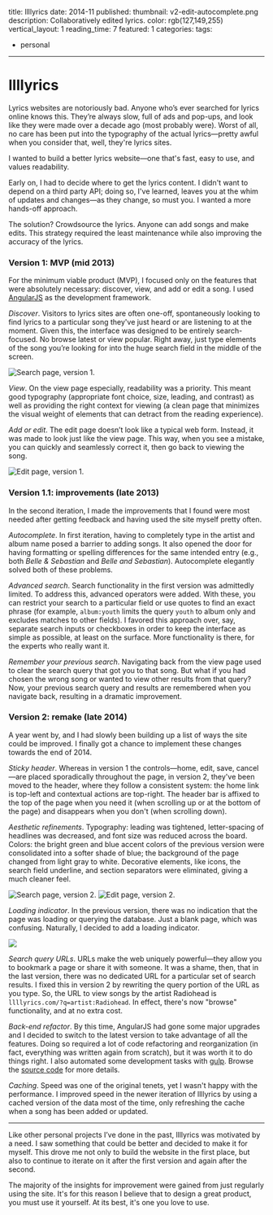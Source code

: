title: llllyrics
date: 2014-11
published:
thumbnail: v2-edit-autocomplete.png
description: Collaboratively edited lyrics.
color: rgb(127,149,255)
vertical_layout: 1
reading_time: 7
featured: 1
categories:
tags:
- personal
---

# llllyrics

Lyrics websites are notoriously bad. Anyone who’s ever searched for lyrics online knows this. They’re always slow, full of ads and pop-ups, and look like they were made over a decade ago (most probably were). Worst of all, no care has been put into the typography of the actual lyrics—pretty awful when you consider that, well, they're lyrics sites.

I wanted to build a better lyrics website—one that's fast, easy to use, and values readability.

Early on, I had to decide where to get the lyrics content. I didn't want to depend on a third party API; doing so, I've learned, leaves you at the whim of updates and changes—as they change, so must you. I wanted a more hands-off approach.

The solution? Crowdsource the lyrics. Anyone can add songs and make edits. This strategy required the least maintenance while also improving the accuracy of the lyrics.

### Version 1: MVP (mid 2013)

For the minimum viable product (MVP), I focused only on the features that were absolutely necessary: discover, view, and add or edit a song. I used [AngularJS](https://angularjs.org/) as the development framework.

*Discover*. Visitors to lyrics sites are often one-off, spontaneously looking to find lyrics to a particular song they've just heard or are listening to at the moment. Given this, the interface was designed to be entirely search-focused. No browse latest or view popular. Right away, just type elements of the song you’re looking for into the huge search field in the middle of the screen.

<img class="wide bordered rounded" src="v1-search.png" alt="Search page, version 1.">

*View*. On the view page especially, readability was a priority. This meant good typography (appropriate font choice, size, leading, and contrast) as well as providing the right context for viewing (a clean page that minimizes the visual weight of elements that can detract from the reading experience).

*Add or edit*. The edit page doesn’t look like a typical web form. Instead, it was made to look just like the view page. This way, when you see a mistake, you can quickly and seamlessly correct it, then go back to viewing the song.

<img class="wide bordered rounded" src="v1-edit.png" alt="Edit page, version 1.">

### Version 1.1: improvements (late 2013)

In the second iteration, I made the improvements that I found were most needed after getting feedback and having used the site myself pretty often.

*Autocomplete*. In first iteration, having to completely type in the artist and album name posed a barrier to adding songs. It also opened the door for having formatting or spelling differences for the same intended entry (e.g., both *Belle & Sebastian* and *Belle and Sebastian*). Autocomplete elegantly solved both of these problems.

*Advanced search*. Search functionality in the first version was admittedly limited. To address this, advanced operators were added. With these, you can restrict your search to a particular field or use quotes to find an exact phrase (for example, `album:youth` limits the query `youth` to album only and excludes matches to other fields). I favored this approach over, say, separate search inputs or checkboxes in order to keep the interface as simple as possible, at least on the surface. More functionality is there, for the experts who really want it.

*Remember your previous search*. Navigating back from the view page used to clear the search query that got you to that song. But what if you had chosen the wrong song or wanted to view other results from that query? Now, your previous search query and results are remembered when you navigate back, resulting in a dramatic improvement.

### Version 2: remake (late 2014)

A year went by, and I had slowly been building up a list of ways the site could be improved. I finally got a chance to implement these changes towards the end of 2014.

*Sticky header*. Whereas in version 1 the controls—home, edit, save, cancel—are placed sporadically throughout the page, in version 2, they've been moved to the header, where they follow a consistent system: the home link is top-left and contextual actions are top-right. The header bar is affixed to the top of the page when you need it (when scrolling up or at the bottom of the page) and disappears when you don't (when scrolling down).

*Aesthetic refinements*. Typography: leading was tightened, letter-spacing of headlines was decreased, and font size was reduced across the board. Colors: the bright green and blue accent colors of the previous version were consolidated into a softer shade of blue; the background of the page changed from light gray to white. Decorative elements, like icons, the search field underline, and section separators were eliminated, giving a much cleaner feel.

<img class="wide bordered rounded" src="v2-search.png" alt="Search page, version 2.">
<img class="wide bordered rounded" src="v2-edit.png" alt="Edit page, version 2.">

*Loading indicator*. In the previous version, there was no indication that the page was loading or querying the database. Just a blank page, which was confusing. Naturally, I decided to add a loading indicator.

<img class="default" src="loading.gif">

*Search query URLs*. URLs make the web uniquely powerful—they allow you to bookmark a page or share it with someone. It was a shame, then, that in the last version, there was no dedicated URL for a particular set of search results. I fixed this in version 2 by rewriting the query portion of the URL as you type. So, the URL to view songs by the artist Radiohead is `llllyrics.com/?q=artist:Radiohead`. In effect, there's now "browse" functionality, and at no extra cost.

*Back-end refactor*. By this time, AngularJS had gone some major upgrades and I decided to switch to the latest version to take advantage of all the features. Doing so required a lot of code refactoring and reorganization (in fact, everything was written again from scratch), but it was worth it to do things right. I also automated some development tasks with [gulp](http://gulpjs.com/). Browse the [source code](https://github.com/justinjaywang/llllyrics) for more details.

*Caching*. Speed was one of the original tenets, yet I wasn't happy with the performance. I improved speed in the newer iteration of llllyrics by using a cached version of the data most of the time, only refreshing the cache when a song has been added or updated.

---
<!-- learnings -->
Like other personal projects I’ve done in the past, llllyrics was motivated by a need. I saw something that could be better and decided to make it for myself. This drove me not only to build the website in the first place, but also to continue to iterate on it after the first version and again after the second.

The majority of the insights for improvement were gained from just regularly using the site. It's for this reason I believe that to design a great product, you must use it yourself. At its best, it's one you love to use.

